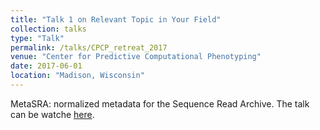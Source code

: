 ```yaml
---
title: "Talk 1 on Relevant Topic in Your Field"
collection: talks
type: "Talk"
permalink: /talks/CPCP_retreat_2017
venue: "Center for Predictive Computational Phenotyping"
date: 2017-06-01
location: "Madison, Wisconsin"
---
```


MetaSRA: normalized metadata for the Sequence Read Archive.  The talk can be watche [here](http://cpcp.wisc.edu/resources/cpcp-2017-retreat-phenotype-models-for-breast-cancer-screening-2-1-1-1-1-1-1-1-1).

